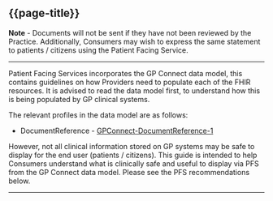 ## {{page-title}}

<div class="nhsd-a-box nhsd-a-box--bg-light-blue nhsd-!t-margin-bottom-6 nhsd-t-body">
<b>Note</b> - Documents will not be sent if they have not been reviewed by the Practice. Additionally, Consumers may wish to express the same statement to patients / citizens using the Patient Facing Service.
</div>

---

Patient Facing Services incorporates the GP Connect data model, this contains guidelines on how Providers need to populate each of the FHIR resources. It is advised to read the data model first, to understand how this is being populated by GP clinical systems. 

The relevant profiles in the data model are as follows:

- DocumentReference - [GPConnect-DocumentReference-1](https://simplifier.net/guide/gpconnect-data-model/Home/FHIR-Assets/All-assets/Profiles/Profile--GPConnect-DocumentReference-1?version=current)


However, not all clinical information stored on GP systems may be safe to display for the end user (patients / citizens). This guide is intended to help Consumers understand what is clinically safe and useful to display via PFS from the GP Connect data model. Please see the PFS recommendations below.

---